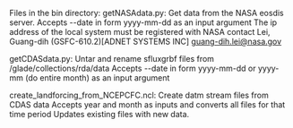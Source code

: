 Files in the bin directory:
getNASAdata.py: Get data from the NASA eosdis server.
  Accepts --date in form yyyy-mm-dd as an input argument
  The ip address of the local system must be registered with NASA contact
  Lei, Guang-dih (GSFC-610.2)[ADNET SYSTEMS INC] <guang-dih.lei@nasa.gov>

getCDASdata.py: Untar and rename sfluxgrbf files from /glade/collections/rda/data
  Accepts --date in form yyyy-mm-dd or yyyy-mm (do entire month) as an input argument

create_landforcing_from_NCEPCFC.ncl: Create datm stream files from CDAS data
  Accepts year and month as inputs and converts all files for that time period
  Updates existing files with new data.
